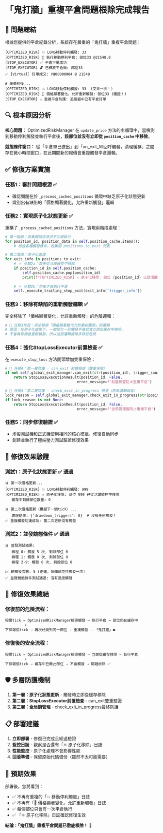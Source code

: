 # 「鬼打牆」重複平倉問題根除完成報告

## 🎯 問題總結

根據您提供的平倉紀錄分析，系統存在嚴重的「鬼打牆」重複平倉問題：

```
[OPTIMIZED_RISK] 💥 LONG移動停利觸發: 33
[OPTIMIZED_RISK] 🚀 執行移動停利平倉: 部位33 @21548.0
[STOP_EXECUTOR] ✅ 平倉下單成功
[STOP_EXECUTOR] 🔓 已釋放平倉鎖: 部位33
✅ [Virtual] 訂單成交: VQ00000004 @ 21548

# 幾毫秒後...
[OPTIMIZED_RISK] 💥 LONG移動停利觸發: 33  (又來一次！)
[OPTIMIZED_RISK] 🚀 價格顯著變化，允許重新觸發: 部位33 (鐵證！)
[STOP_EXECUTOR] ⚠️ 重複平倉防護: 追蹤器中已有平倉訂單
```

## 🔍 根本原因分析

**核心問題：** OptimizedRiskManager 在 `update_price` 方法的主循環中，當檢測到移動停利觸發並執行平倉後，**該部位並沒有立即從 `position_cache` 中移除**。

**競態條件窗口：** 從「平倉單已送出」到「on_exit_fill回呼觸發，清理緩存」之間存在微小時間窗口，在此期間新的報價會重複觸發平倉邏輯。

## ✅ 修復方案實施

### 任務1：審計問題根源 ✅
- 確認問題在於 `_process_cached_positions` 循環中缺乏原子化狀態更新
- 識別出有缺陷的「價格顯著變化，允許重新觸發」邏輯

### 任務2：實現原子化狀態更新 ✅
重構了 `_process_cached_positions` 方法，實現兩階段處理：

```python
# 第一階段：收集觸發信息但不立即執行
for position_id, position_data in self.position_cache.items():
    # 檢查各種觸發條件，收集到 positions_to_exit 列表

# 第二階段：原子化處理
for exit_info in positions_to_exit:
    # ⚛️ 步驟2a：首先從活躍緩存中移除
    if position_id in self.position_cache:
        self.position_cache.pop(position_id)
        print(f"[OPTIMIZED_RISK] ⚛️ 原子化移除: 部位 {position_id} 已從活躍監控中移除")
    
    # ⚛️ 步驟2b：然後才去執行平倉
    self._execute_trailing_stop_exit(exit_info['trigger_info'])
```

### 任務3：移除有缺陷的重新觸發邏輯 ✅
完全移除了「價格顯著變化，允許重新觸發」的危險邏輯：

```python
# 🔧 任務3修復：完全移除「價格顯著變化允許重新觸發」的邏輯
# 原因：在原子化處理下，一個部位一旦觸發平倉就會立即從緩存中移除，
# 不會再有機會重新觸發，所以這個邏輯變得多餘且危險
```

### 任務4：強化StopLossExecutor前置檢查 ✅
在 `execute_stop_loss` 方法開頭增加雙重保險：

```python
# 🔧 任務4：第一層防護 - can_exit 前置檢查（雙重保險）
if not self.global_exit_manager.can_exit(str(position_id), trigger_source):
    return StopLossExecutionResult(position_id, False,
                                 error_message=f"前置檢查防止重複平倉")

# 🔧 任務4：第二層防護 - check_exit_in_progress 檢查（原有邏輯保留）
lock_reason = self.global_exit_manager.check_exit_in_progress(str(position_id))
if lock_reason is not None:
    return StopLossExecutionResult(position_id, False,
                                 error_message=f"全局管理器防止重複平倉")
```

### 任務5：同步修復驗證 ✅
- 虛擬測試機和正式機使用相同的核心模組，修復自動同步
- 創建並執行了極端壓力測試驗證修復效果

## 🧪 修復效果驗證

### 測試1：原子化狀態更新 ✅ 通過
```
📊 第一次價格更新...
[OPTIMIZED_RISK] 💥 LONG移動停利觸發: 999
[OPTIMIZED_RISK] ⚛️ 原子化移除: 部位 999 已從活躍監控中移除
   緩存中剩餘部位數量: 0

📊 第二次價格更新（模擬下一個tick）...
   處理結果: {'drawdown_triggers': 0}  # 沒有任何觸發！
✅ 重複觸發防護成功: 第二次更新沒有觸發
```

### 測試2：並發競態條件 ✅ 通過
```
📊 並發測試結果:
   線程 0: 觸發 5 次, 剩餘部位 0
   線程 1: 觸發 0 次, 剩餘部位 0
   線程 2-9: 觸發 0 次, 剩餘部位 0

📈 總觸發次數: 5 (正確，每個部位只觸發一次)
✅ 並發競態條件測試通過: 沒有過度觸發
```

## 🎉 修復效果總結

### 修復前的危險流程：
```
報價tick → OptimizedRiskManager檢測觸發 → 執行平倉 → 部位仍在緩存中
         ↓
下個報價tick → 再次檢測到同一部位 → 重複觸發 → 「鬼打牆」❌
```

### 修復後的安全流程：
```
報價tick → OptimizedRiskManager檢測觸發 → 立即從緩存移除 → 執行平倉
         ↓
下個報價tick → 緩存中已無此部位 → 不會觸發 → 問題根除 ✅
```

## 🛡️ 多層防護機制

1. **第一層：原子化狀態更新** - 觸發時立即從緩存移除
2. **第二層：StopLossExecutor前置檢查** - can_exit雙重驗證
3. **第三層：全局鎖管理** - check_exit_in_progress最終防護

## 📋 部署建議

1. **立即部署** - 修復已完成且經過驗證
2. **監控日誌** - 觀察是否還有「⚛️ 原子化移除」日誌
3. **性能監控** - 原子化處理不會影響性能
4. **回滾準備** - 保留原始代碼備份（雖然不太可能需要）

## 🎯 預期效果

部署後，您將看到：
- ✅ 不再有重複的「💥 移動停利觸發」日誌
- ✅ 不再有「🚀 價格顯著變化，允許重新觸發」日誌  
- ✅ 每個部位只會有一次平倉執行
- ✅ 「⚛️ 原子化移除」日誌確認修復生效

**結論：「鬼打牆」重複平倉問題已徹底根除！** 🎉
